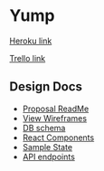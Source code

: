 # Yump

[Heroku link](http://www.herokuapp.com)

[Trello link](https://trello.com/b/VHYOHvPK/yump)

## Design Docs
* [Proposal ReadMe][proposal-readme]
* [View Wireframes][wireframes]
* [DB schema][schema]
* [React Components][components]
* [Sample State][sample-state]
* [API endpoints][api-endpoints]

[proposal-readme]: docs/proposal_readme.md
[wireframes]: docs/wireframes
[schema]: docs/schema.md
[components]:docs/component-hierarchy.md
[sample-state]: docs/sample-state.md
[api-endpoints]: docs/api-endpoints.md
